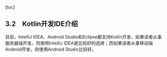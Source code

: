 [toc]

## 3.2　Kotlin开发IDE介绍

目前，IntelliJ IDEA、Android Studio和Eclipse都支持Kotlin开发，如果读者从事服务器端开发，则使用IntelliJ IDEA是比较好的选择；而如果读者从事移动端Android开发，则使用Android Studio比较好。

